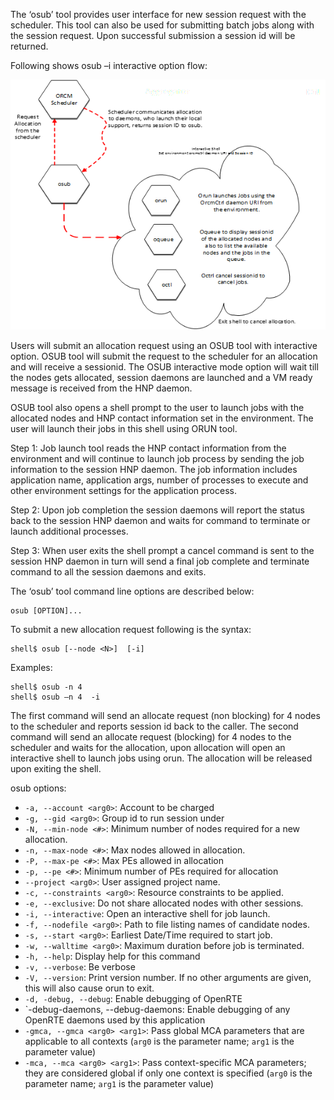 The ‘osub’ tool provides user interface for new session request with the scheduler. This tool can also be used for submitting batch jobs along with the session request. Upon successful submission a session id will be returned.

Following shows osub –i interactive option flow:

![](3-ORCM-Tools-User-Guide/osub.png)

Users will submit an allocation request using an OSUB tool with interactive option. OSUB tool will submit the request to the scheduler for an allocation and will receive a sessionid. The OSUB interactive mode option will wait till the nodes gets allocated, session daemons are launched and a VM ready message is received from the HNP daemon.

OSUB tool also opens a shell prompt to the user to launch jobs with the allocated nodes and HNP contact information set in the environment. The user will launch their jobs in this shell using ORUN tool.

Step 1: Job launch tool reads the HNP contact information from the environment and will continue to launch job process by sending the job information to the session HNP daemon. The job information includes application name, application args, number of processes to execute and other environment settings for the application process. 
 
Step 2: Upon job completion the session daemons will report the status back to the session HNP daemon and waits for command to terminate or launch additional processes. 

Step 3: When user exits the shell prompt a cancel command is sent to the session HNP daemon in turn will send a final job complete and terminate command to all the session daemons and exits.

The ‘osub’ tool command line options are described below:
```
osub [OPTION]...
```

To submit a new allocation request following is the syntax:
```
shell$ osub [--node <N>]  [-i]
```

Examples:
```
shell$ osub -n 4
shell$ osub –n 4  -i
```

The first command will send an allocate request (non blocking) for 4 nodes to the scheduler and reports session id back to the caller.  The second command will send an allocate request (blocking) for 4 nodes to the scheduler and waits for the allocation, upon allocation will open an interactive shell to launch jobs using orun. The allocation will be released upon exiting the shell.

osub options:

* `-a, --account <arg0>`: Account to be charged
* `-g, --gid <arg0>`: Group id to run session under
* `-N, --min-node <#>`: Minimum number of nodes required for a new allocation.
* `-n, --max-node <#>`: Max nodes allowed in allocation.
* `-P, --max-pe <#>`: Max PEs allowed in allocation
* `-p, --pe <#>`: Minimum number of PEs required for allocation
* `--project <arg0>`: User assigned project name.
* `-c, --constraints <arg0>`: Resource constraints to be applied.
* `-e, --exclusive`: Do not share allocated nodes with other sessions.
* `-i, --interactive`: Open an interactive shell for job launch.
* `-f, --nodefile <arg0>`: Path to file listing names of candidate nodes.
* `-s, --start <arg0>`: Earliest Date/Time required to start job.
* `-w, --walltime <arg0>`: Maximum duration before job is terminated.
* `-h, --help`: Display help for this command
* `-v, --verbose`: Be verbose
* `-V, --version`: Print version number. If no other arguments are given, this will also cause orun to exit.
* `-d, -debug, --debug`: Enable debugging of OpenRTE
* `-debug-daemons, --debug-daemons: Enable debugging of any OpenRTE daemons used by this application
* `-gmca, --gmca <arg0> <arg1>`: Pass global MCA parameters that are applicable to all contexts (`arg0` is the parameter name; `arg1` is the parameter value)
* `-mca, --mca <arg0> <arg1>`: Pass context-specific MCA parameters; they are considered global if only one context is specified (`arg0` is the parameter name; `arg1` is the parameter value)
